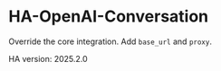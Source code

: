# HA-OpenAI-Conversation

Override the core integration. Add `base_url` and `proxy`.

HA version: 2025.2.0
